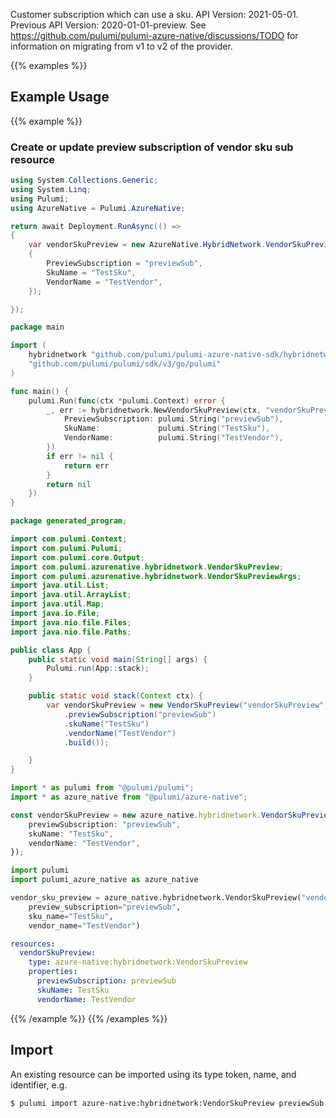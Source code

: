 Customer subscription which can use a sku.
API Version: 2021-05-01.
Previous API Version: 2020-01-01-preview. See https://github.com/pulumi/pulumi-azure-native/discussions/TODO for information on migrating from v1 to v2 of the provider.

{{% examples %}}
## Example Usage
{{% example %}}
### Create or update preview subscription of vendor sku sub resource
```csharp
using System.Collections.Generic;
using System.Linq;
using Pulumi;
using AzureNative = Pulumi.AzureNative;

return await Deployment.RunAsync(() => 
{
    var vendorSkuPreview = new AzureNative.HybridNetwork.VendorSkuPreview("vendorSkuPreview", new()
    {
        PreviewSubscription = "previewSub",
        SkuName = "TestSku",
        VendorName = "TestVendor",
    });

});


```

```go
package main

import (
	hybridnetwork "github.com/pulumi/pulumi-azure-native-sdk/hybridnetwork"
	"github.com/pulumi/pulumi/sdk/v3/go/pulumi"
)

func main() {
	pulumi.Run(func(ctx *pulumi.Context) error {
		_, err := hybridnetwork.NewVendorSkuPreview(ctx, "vendorSkuPreview", &hybridnetwork.VendorSkuPreviewArgs{
			PreviewSubscription: pulumi.String("previewSub"),
			SkuName:             pulumi.String("TestSku"),
			VendorName:          pulumi.String("TestVendor"),
		})
		if err != nil {
			return err
		}
		return nil
	})
}

```

```java
package generated_program;

import com.pulumi.Context;
import com.pulumi.Pulumi;
import com.pulumi.core.Output;
import com.pulumi.azurenative.hybridnetwork.VendorSkuPreview;
import com.pulumi.azurenative.hybridnetwork.VendorSkuPreviewArgs;
import java.util.List;
import java.util.ArrayList;
import java.util.Map;
import java.io.File;
import java.nio.file.Files;
import java.nio.file.Paths;

public class App {
    public static void main(String[] args) {
        Pulumi.run(App::stack);
    }

    public static void stack(Context ctx) {
        var vendorSkuPreview = new VendorSkuPreview("vendorSkuPreview", VendorSkuPreviewArgs.builder()        
            .previewSubscription("previewSub")
            .skuName("TestSku")
            .vendorName("TestVendor")
            .build());

    }
}

```

```typescript
import * as pulumi from "@pulumi/pulumi";
import * as azure_native from "@pulumi/azure-native";

const vendorSkuPreview = new azure_native.hybridnetwork.VendorSkuPreview("vendorSkuPreview", {
    previewSubscription: "previewSub",
    skuName: "TestSku",
    vendorName: "TestVendor",
});

```

```python
import pulumi
import pulumi_azure_native as azure_native

vendor_sku_preview = azure_native.hybridnetwork.VendorSkuPreview("vendorSkuPreview",
    preview_subscription="previewSub",
    sku_name="TestSku",
    vendor_name="TestVendor")

```

```yaml
resources:
  vendorSkuPreview:
    type: azure-native:hybridnetwork:VendorSkuPreview
    properties:
      previewSubscription: previewSub
      skuName: TestSku
      vendorName: TestVendor

```

{{% /example %}}
{{% /examples %}}

## Import

An existing resource can be imported using its type token, name, and identifier, e.g.

```sh
$ pulumi import azure-native:hybridnetwork:VendorSkuPreview previewSub /subscriptions/subid/providers/Microsoft.HybridNetwork/vendors/TestVendor/vendorskus/TestSku/previewsubscriptions/previewSub 
```
